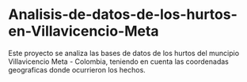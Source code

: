 # Analisis-de-datos-de-los-hurtos-en-Villavicencio-Meta
Este proyecto se analiza las bases de datos de los hurtos del muncipio Villavicencio Meta - Colombia, teniendo en cuenta las coordenadas geograficas donde ocurrieron los hechos.
